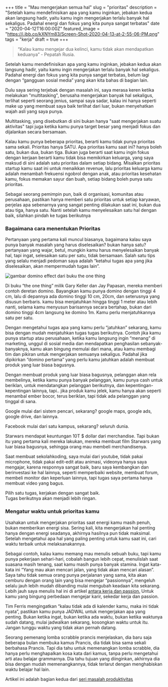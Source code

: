 +++
title = "Mau mengerjakan semua hal"
slug = "prioritas"
description = "Setelah kamu mendefinisikan apa yang kamu inginkan, jebakan kedua akan langsung hadir, yaitu kamu ingin mengerjakan terlalu banyak hal sekaligus. Padahal energi dan fokus yang kita punya sangat terbatas"
date = "2020-04-12T16:00:00Z"
featured_image = "https://i.ibb.co/kXNYm83/Screen-Shot-2020-04-13-at-2-55-06-PM.png"
tags = "kerja"
draft = true
+++ 
> “Kalau kamu mengejar dua kelinci, kamu tidak akan mendapatkan keduanya”  - Pepatah Rusia.

Setelah kamu mendefinisikan apa yang kamu inginkan, jebakan kedua akan langsung hadir, yaitu kamu ingin mengerjakan terlalu banyak hal sekaligus. Padahal energi dan fokus yang kita punya sangat terbatas, belum lagi dengan “gangguan sosial media” yang akan kita bahas di bagian lain.

Dulu saya sering terjebak dengan masalah ini, saya merasa keren ketika melakukan "multitasking", berusaha mengerjakan banyak hal sekaligus, terlihat seperti seorang jenius, sampai saya sadar, kalau ini hanya seperti make up yang membuat saya baik terlihat dari luar, bukan menyehatkan wajah asli yang saya punya.

Multitasking, yang disebutkan di sini bukan hanya "saat mengerjakan suatu aktivitas" tapi juga ketika kamu punya target besar yang menjadi fokus dan dijalankan secara bersamaan.

Kalau kamu punya beberapa prioritas, berarti kamu tidak punya prioritas sama sekali. Prioritas hanya SATU. Apa prioritas kamu saat ini? hanya boleh satu, bukan dua, bukan tiga. Bukan juga berarti saat kamu ingin fokus dengan kerjaan berarti kamu tidak bisa memikirkan keluarga, yang saya maksud di sini adalah satu prioritas dalam setiap bidang. Misalkan prioritas startup kamu saat ini untuk menaikkan revenue, lalu prioritas keluarga kamu adalah menambah frekuensi ngobrol dengan anak, atau prioritas kesehatan kamu, fokus memakan sayur dan buah, setiap bidang boleh punya satu prioritas.

Sebagai seorang pemimpin pun, baik di organisasi, komunitas atau perusahaan, pastikan hanya memberi satu prioritas untuk setiap karyawan, perjelas apa sebenarnya yang sangat penting dilakukan saat ini, bukan dua atau tiga, hanya satu. Nanti setelah kamu menyelesaikan satu hal dengan baik, silahkan pindah ke tugas berikutnya

### Bagaimana cara menentukan Prioritas

Pertanyaan yang pertama kali muncul biasanya, bagaimana kalau saya punya banyak masalah yang harus diselesaikan? bukan hanya satu? pertanyaan yang wajar, betul, mungkin kamu harus menyelesaikan banyak hal, tapi ingat, selesaikan satu per satu, tidak bersamaan.  Salah satu tips yang selalu menjadi pedoman saya adalah “ketahui tugas apa yang jika diselesaikan, akan mempermudah tugas lain”.

![gambar domino effect dari buku the one thing](https://i.ibb.co/zGN8Wrz/Screen-Shot-2020-04-13-at-3-04-23-PM.png)

Di buku “the one thing” milik Gary Keller dan Jay Papasan, mereka memberi contoh deretan domino. Bayangkan kamu punya domino dengan tinggi 4 cm, lalu di depannya ada domino tinggi 10 cm, 20cm, dan seterusnya yang disusun berbaris. kamu bisa menjatuhkan hingga tinggi 1 meter atau lebih nanti, selama kamu menyusun barisannya secara bertahap, bukan dari domino tinggi 4cm langsung ke domino 1m. Kamu perlu menjatuhkannya satu per satu.

Dengan mengetahui tugas apa yang kamu perlu “jatuhkan” sekarang, kamu bisa dengan mudah menjatuhkan tugas tugas berikutnya. Contoh jika kamu punya startup atau perusahaan, ketika kamu langsung ingin “menang” di marketing, unggul di sosial media dan mendapatkan penghasilan sebanyak-banyaknya, kamu akan bingung memulai dari mana, atau kamu membagi tim dan pikiran untuk mengerjakan semuanya sekaligus. Padahal jika dipikirkan “domino pertama” yang perlu kamu jatuhkan adalah membuat produk yang luar biasa bagusnya.

Dengan membuat produk yang luar biasa bagusnya, pelanggan akan rela membelinya, ketika kamu punya banyak pelanggan, kamu punya cash untuk beriklan, untuk mendatangkan pelanggan berikutnya, dan kepentingan-kepentingan lainnya, tapi.. jika produk kamu jelek, kamu hanya akan seperti menambal ember bocor, terus beriklan, tapi tidak ada pelanggan yang tinggal di sana.

Google mulai dari sistem pencari, sekarang? google maps, google ads, google drive, dan lainnya.

Facebook mulai dari satu kampus, sekarang? seluruh dunia.

Starwars mendapat keuntungan 10T $ dollar dari merchandise. Tapi bukan itu yang pertama kali mereka lakukan, mereka membuat film Starwars yang luar biasa bagusnya, sehingga orang mau membeli merchandisenya.

Saat membuat sekolahkoding, saya mulai dari youtube, tidak pakai microphone, tidak pakai edit-edit atau animasi, videonya hanya saya mengajar, karena responnya sangat baik, baru saya kembangkan dan berinvestasi ke hal lainnya, seperti memperbaiki website, membuat forum, membeli monitor dan keperluan lainnya, tapi tugas saya pertama hanya membuat video yang bagus.

Pilih satu tugas, kerjakan dengan sangat baik.  
Tugas berikutnya akan menjadi lebih ringan.

### Mengatur waktu untuk prioritas kamu

Usahakan untuk mengerjakan prioritas saat energi kamu masih penuh, bukan memberikan energi sisa. Sering kali, kita mengerjakan hal penting hanya dengan energi seadanya, akhirnya hasilnya pun tidak maksimal. Setelah mengetahui apa hal yang paling penting untuk kamu saat ini, cari waktu terbaik untuk melaksanakannya.

Sebagai contoh, kalau kamu memang mau menulis sebuah buku, tapi kamu punya pekerjaan sehari-hari, cobalah bangun lebih cepat, menulislah saat suasana masih tenang, saat kamu masih punya banyak stamina. Ingat kata-kata ini “Yang mau akan mencari jalan, yang tidak akan mencari alasan”.  Saya tahu tidak semua orang punya perjalanan yang sama, kita akan cemburu dengan orang lain yang bisa mengejar “passionnya”, mengeluh selalu jauh lebih mudah dibanding mulai mengubah keadaan kita sekarang. Lebih jauh saya menulis hal ini di artikel [antara kerja dan passion.](http://hilman.space/kerja) Untuk kamu yang bingung perbedaan mengejar karir, sekedar kerja dan passion.

Tim Ferris mengingatkan “kalau tidak ada di kalender kamu, maka ini tidak nyata”, pastikan kamu punya JADWAL untuk mengerjakan apa yang penting. Bukan ketika ingat, bukan ketika ada waktu, bukan ketika waktunya sudah datang, mulai jadwalkan sekarang, kosongkan waktu untuk itu. Jangan tunggu waktu yang tidak akan pernah datang.

Seorang pemenang lomba scrabble prancis menjelaskan, dia baru saja beberapa bulan membuka kamus Prancis, dia tidak bisa sama sekali berbahasa Prancis. Tapi dia tahu untuk memenangkan lomba scrabble, dia hanya perlu menghapalkan kosa kata dari kamus, tanpa perlu mengetahui arti atau belajar grammarnya. Dia tahu tujuan yang diinginkan, akhirnya dia bisa dengan mudah memenangkannya, tidak terlarut dengan menghabiskan waktu belajar hal lain.

Artikel ini adalah bagian kedua dari [seri masalah produktivitas](https://hilman.space/produktivitas/)
